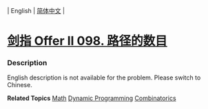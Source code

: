 | English | [简体中文](README.md) |

# [剑指 Offer II 098. 路径的数目](https://leetcode-cn.com/problems/2AoeFn)
 ### Description
<p>English description is not available for the problem. Please switch to Chinese.</p>

**Related Topics**  [Math](https://leetcode-cn.com/tag/math) [Dynamic Programming](https://leetcode-cn.com/tag/dynamic-programming) [Combinatorics](https://leetcode-cn.com/tag/combinatorics) 